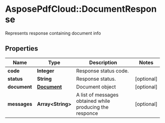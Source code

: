 ﻿# AsposePdfCloud::DocumentResponse
Represents response containing document info

## Properties
Name | Type | Description | Notes
------------ | ------------- | ------------- | -------------
**code** | **Integer** | Response status code. | 
**status** | **String** | Response status. | [optional] 
**document** | [**Document**](Document.md) | Document object | [optional] 
**messages** | **Array&lt;String&gt;** | A list of messages obtained while producing the responce | [optional] 


